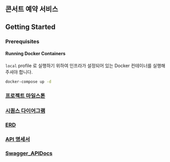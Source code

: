 ## 콘서트 예약 서비스

## Getting Started

### Prerequisites

#### Running Docker Containers

`local` profile 로 실행하기 위하여 인프라가 설정되어 있는 Docker 컨테이너를 실행해주셔야 합니다.

```bash
docker-compose up -d
```

### [프로젝트 마일스톤](https://github.com/babyslayerr/hhplus-week3/wiki/%EB%A7%88%EC%9D%BC%EC%8A%A4%ED%86%A4)

### [시퀀스 다이어그램](https://github.com/babyslayerr/hhplus-week3/wiki/%EC%8B%9C%ED%80%80%EC%8A%A4-%EB%8B%A4%EC%9D%B4%EC%96%B4%EA%B7%B8%EB%9E%A8)

### [ERD](https://github.com/babyslayerr/hhplus-week3/wiki/ERD)

### [API 명세서](https://github.com/babyslayerr/hhplus-week3/wiki/API-%EB%AA%85%EC%84%B8%EC%84%9C)

### [Swagger_APIDocs](https://github.com/babyslayerr/hhplus-week3/wiki/API%E2%80%90Docs(swagger))